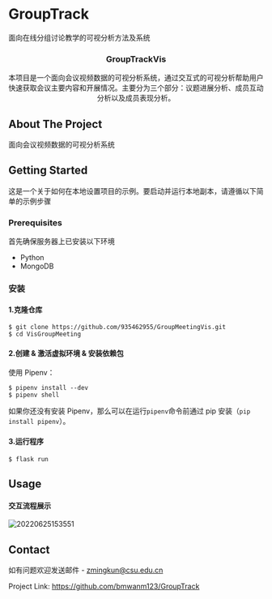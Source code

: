 # GroupTrack

面向在线分组讨论教学的可视分析方法及系统

<!-- PROJECT LOGO -->

<p align="center">
  <a href="#">
   
  </a>
  <h3 align="center">GroupTrackVis
</h3>

  <p align="center">
    本项目是一个面向会议视频数据的可视分析系统，通过交互式的可视分析帮助用户快速获取会议主要内容和开展情况。主要分为三个部分：议题进展分析、成员互动分析以及成员表现分析。
    <br />

## About The Project

面向会议视频数据的可视分析系统

<!-- GETTING STARTED -->

## Getting Started

这是一个关于如何在本地设置项目的示例。要启动并运行本地副本，请遵循以下简单的示例步骤

### Prerequisites

首先确保服务器上已安装以下环境

- Python
- MongoDB

### 安装

#### 1.克隆仓库

```
$ git clone https://github.com/935462955/GroupMeetingVis.git
$ cd VisGroupMeeting
```

#### 2.创建 & 激活虚拟环境 & 安装依赖包

使用 Pipenv：

```
$ pipenv install --dev
$ pipenv shell
```

如果你还没有安装 Pipenv，那么可以在运行`pipenv`命令前通过 pip 安装（`pip install pipenv`）。

#### 3.运行程序

```
$ flask run
```

<!-- USAGE EXAMPLES -->

## Usage

#### 交互流程展示

![20220625153551](https://github.com/bmwanm123/GroupTrack/blob/main/VisGroupMeeting/VisGroupMeeting/static/image/GroupTrackVis.gif)

<!-- ROADMAP -->

<!-- CONTACT -->

## Contact

如有问题欢迎发送邮件 - zmingkun@csu.edu.cn

Project Link: https://github.com/bmwanm123/GroupTrack
